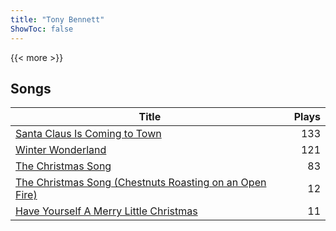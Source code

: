```yaml
---
title: "Tony Bennett"
ShowToc: false
---
```


{{< more >}}

## Songs
Title | Plays 
----- | -----: 
[Santa Claus Is Coming to Town](/songs/santa-claus-is-coming-to-town) | 133
[Winter Wonderland](/songs/winter-wonderland) | 121
[The Christmas Song](/songs/the-christmas-song) | 83
[The Christmas Song (Chestnuts Roasting on an Open Fire)](/songs/the-christmas-song-chestnuts-roasting-on-an-open-fire) | 12
[Have Yourself A Merry Little Christmas](/songs/have-yourself-a-merry-little-christmas) | 11

